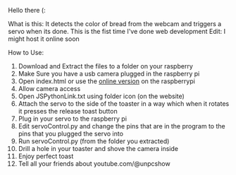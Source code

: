 Hello there (:

What is this: It detects the color of bread from the webcam and triggers a servo when its done. This is the fist time I've done web development
Edit: I might host it online soon

How to Use:
1) Download and Extract the files to a folder on your raspberry
2) Make Sure you have a usb camera plugged in the raspberry pi
3) Open index.html or use the [online version](https://joedotmt.github.io/unpctoaster) on the raspberrypi
4) Allow camera access
5) Open JSPythonLink.txt using folder icon (on the website)
6) Attach the servo to the side of the toaster in a way which when it rotates it presses the release toast button
7) Plug in your servo to the raspberry pi
8) Edit servoControl.py and change the pins that are in the program to the pins that you plugged the servo into
9) Run servoControl.py (from the folder you extracted)
10) Drill a hole in your toaster and shove the camera inside
11) Enjoy perfect toast
12) Tell all your friends about youtube.com/@unpcshow

